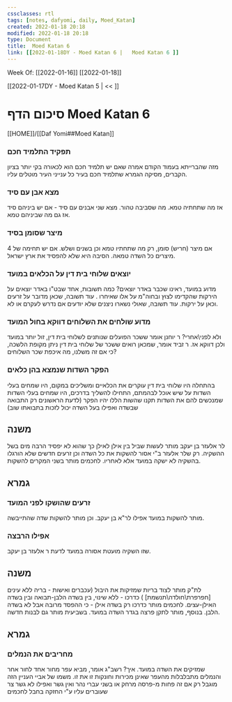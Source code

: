 ```yaml
---
cssclasses: rtl
tags: [notes, dafyomi, daily, Moed_Katan] 
created: 2022-01-18 20:18
modified: 2022-01-18 20:18
type: Document
title:  Moed Katan 6
link: [[2022-01-18DY - Moed Katan 6 |   Moed Katan 6 ]]
---
```

Week Of: [[2022-01-16]]
[[2022-01-18]]

[[2022-01-17DY - Moed Katan 5 | << ]] 

# סיכום הדף  Moed Katan 6

[[HOME]]/[[Daf Yomi##Moed Katan]]

### תפקיד התלמיד חכם
מזה שהברייתא בעמוד הקודם אמרה שאם יש תלמיד חכם הוא לכאורה בקי יותר בציון הקברים, מסיקה הגמרא שתלמיד חכם בעיר כל ענייני העיר מוטלים עליו. 
### מצא אבן עם סיד
אז מה שתחתיה טמא. מה שסביבה טהור.
מצא שני אבנים עם סיד - אם יש ביניהם סיד אז גם מה שביניהם טמא. 
### מיצר שסומן בסיד
אם מיצר (חריש) סומן, רק מה שתחתיו טמא וכן בשנים ושלש. אם יש תחימה של 4 מיצרים כל השדה טמאה. הסיבה היא שלא להפסיד את ארץ ישראל.
### יוצאים שלוחי בית דין על הכלאים במועד
מדוע במועד, ראינו שכבר באדר יוצאים? 
כמה תשובות, אחד שבט"ו באדר יוצאים על הירקות שהקדימו לצוץ ובחוה"מ על אלו שאיחרו . עוד תשובה, שכאן מדובר על זרעים וכאן על ירקות. עוד תשובה, שאולי נשארו ניצנים שלא יודעים אם נדרש לעקרם או לא.
### מדוע שולחים את השלוחים דווקא בחול המועד
ולא לפני\אחרי? 
ר יוחנן אומר ששכר הפועלים שנותנים לשלוחי בית דין, זול יותר במועד ולכן דווקא אז.
ר זביד אומר, שמכאן רואים ששכר של שלוחי בית דין ניתן מקופת הלשכה, כי אם זה משלנו, מה איכפת שכר השלוחים?
### הפקר השדות שנמצא בהן כלאים
בהתחלה היו שלוחי בית דין עוקרים את הכלאיים ומשליכים במקום, היו שמחים בעלי השדות על שיש אוכל לבהמתם, התחילו להשליך בדרכים, היו שמחים בעלי השדות שמנכשים להם את השדות תקנו שהשות הללו יהיו הפקר (לדעת הראשונים רק התבואה שבשדה ואפילו בעל השדה יכול לזכות בתבואתו שוב)
## משנה
לר אלעזר בן יעקב מותר לעשות שביל בין אילן לאילן כך שהוא לא יפסיד הרבה מים בשל ההשקיה. רק שלר אלעזר ב"י אסור להשקות את כל השדה וכן זרעים חדשים שלא הורגלו בהשקיה לא ישקה במועד אלא לאחריו. 
לחכמים מותר בשני המקרים להשקות.
## גמרא
### זרעים שהושקו לפני המועד
מותר להשקות במועד אפילו לר"א בן יעקב.
וכן מותר להשקות שדה שהתייבשה.
### אפילו הרבצה 
שזו השקיה מועטת אסורה במועד לדעת ר אלעזר בן יעקב. 

## משנה
לת"ק מותר לצוד בריות שמזיקות את היבול (עכברים ואישות - בריה ללא עינים [חפרפרת\חולדה\תנשמת] ) כדרכו - ללא שינוי, בין בשדה הלבן-תבואה ובין בשדה האילן-עצים. 
לחכמים מותר כדרכו רק בשדה אילן - כי ההפסד מרובה אבל לא בשדה הלבן.
בנוסף, מותר לתקן פרצה בגדר השדה במועד. בשביעית מותר גם לבנות חדשה.
## גמרא
### מחריבים את הנמלים
שמזיקים את השדה במועד. איך?
רשב"ג אומר, מביא עפר מחור אחד לחור אחר והנמלים מתבלבלות מהעפר שאינן מכירות וחונקות זו את זו. 
משמו של אביי העניין הזה מוגבל רק אם זה פחות מ-פרסה מרחק או בשני עברי נהר ואין גשר ואפילו לא גשר צר שעוברים עליו ע"י החזקה בחבל 
לחכמים 
